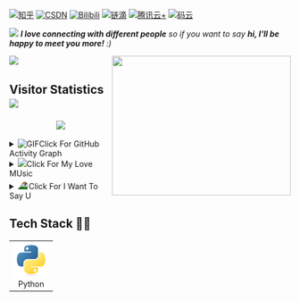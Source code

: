 [![知乎](https://img.shields.io/badge/知乎-查看-blue)](https://www.zhihu.com/people/wang-rong-sheng-74)
[![CSDN](https://img.shields.io/badge/CSDN-查看-red)](https://blog.csdn.net/u014297502?spm=1000.2115.3001.5113)
[![Bilibili](https://img.shields.io/badge/Bilibili-查看-pink)](https://space.bilibili.com/383478933)
[![链滴](https://img.shields.io/badge/链滴-查看-orange)](https://ld246.com/member/WangRongsheng)
[![腾讯云+](https://img.shields.io/badge/腾讯云%2B-查看-lightgrey)](https://cloud.tencent.com/developer/user/4161138)
[![码云](https://img.shields.io/badge/码云-查看-yellow)](https://gitee.com/niceWangRongsheng)

<img src="https://media.giphy.com/media/LnQjpWaON8nhr21vNW/giphy.gif" width="60"> <em><b>I love connecting with different people</b> so if you want to say <b>hi, I'll be happy to meet you more!</b> :)</em>


<img align='right' src="https://user-images.githubusercontent.com/507615/90595977-95e70e80-e220-11ea-864a-6a61adaff212.png" width="320" height="250">

<img align="" height="137px" src="https://github-readme-stats.vercel.app/api?username=wangrongsheng&hide_title=true&hide_border=true&show_icons=true&include_all_commits=true&line_height=21&bg_color=0,EC6C6C,FFD479,FFFC79,73FA79&theme=graywhite&locale=cn" />


## Visitor Statistics <img src="https://media.giphy.com/media/mGcNjsfWAjY5AEZNw6/giphy.gif" width="50">

<p align="center">
  <img src="https://profile-counter.glitch.me/WangRongsheng/count.svg" />
</p>

<details>
<summary><img alt="GIF" src="https://github.com/TheDudeThatCode/TheDudeThatCode/blob/master/Assets/Developer.gif" width="25" />Click For GitHub Activity Graph</summary>
<p align="center">
  <img alt = "GitHub Activity Graph" src="https://activity-graph.herokuapp.com/graph?username=sajib1066">
</p>
</details>

<details>
<summary><img src="https://github.com/SP-XD/SP-XD/blob/main/images/hyperkitty.gif?raw=true" width="20" />Click For My Love MUsic</summary>
<p align="center">
  <a href="https://music.163.com/#/user/home?id=1397224764"><img alt = "Music" src="https://spotify-readme.sp-xd.vercel.app/api/spotify"></a>
</p>
</details>

<details>
<summary><img src="https://raw.githubusercontent.com/ItsAnunesS/ItsAnunesS/master/src/img/parrots/flags/indiaparrot.gif" width="20" />Click For I Want To Say U</summary>
<p align="center">
  <img height="120" alt="Thanks for visiting me" width="100%" src="https://raw.githubusercontent.com/BrunnerLivio/brunnerlivio/master/images/marquee.svg" />
</p>
</details>

## Tech Stack 👨‍💻 
<table>
  <tr>
    <td align="center">
      <img alt="python" height=64px src="https://raw.githubusercontent.com/devicons/devicon/master/icons/python/python-original.svg">
      <br>Python
    </td>
   </tr>
</table>




